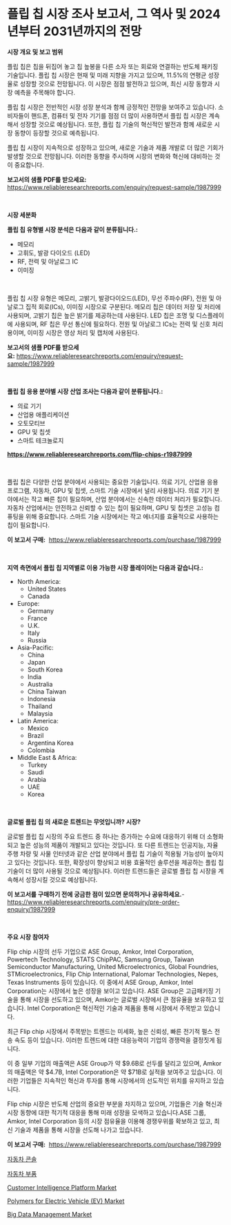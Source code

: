 <p><h1>플립 칩 시장 조사 보고서, 그 역사 및 2024년부터 2031년까지의 전망</h1></p><p><strong>시장 개요 및 보고 범위</strong></p>
<p><p>플립 칩은 칩을 뒤집어 놓고 칩 높봉을 다른 소자 또는 회로와 연결하는 반도체 패키징 기술입니다. 플립 칩 시장은 현재 및 미래 지향을 가지고 있으며, 11.5%의 연평균 성장율로 성장할 것으로 전망됩니다. 이 시장은 점점 발전하고 있으며, 최신 시장 동향과 시장 예측을 주목해야 합니다. </p><p>플립 칩 시장은 전반적인 시장 성장 분석과 함께 긍정적인 전망을 보여주고 있습니다. 소비자들이 핸드폰, 컴퓨터 및 전자 기기를 점점 더 많이 사용하면서 플립 칩 시장은 계속해서 성장할 것으로 예상됩니다. 또한, 플립 칩 기술의 혁신적인 발전과 함께 새로운 시장 동향이 등장할 것으로 예측됩니다.</p><p>플립 칩 시장이 지속적으로 성장하고 있으며, 새로운 기술과 제품 개발로 더 많은 기회가 발생할 것으로 전망됩니다. 이러한 동향을 주시하며 시장의 변화와 혁신에 대비하는 것이 중요합니다.</p></p>
<p><strong>보고서의 샘플 PDF를 받으세요:</strong> <a href="https://www.reliableresearchreports.com/enquiry/request-sample/1987999">https://www.reliableresearchreports.com/enquiry/request-sample/1987999</a></p>
<p>&nbsp;</p>
<p><strong>시장 세분화</strong></p>
<p><strong>플립 칩 유형별 시장 분석은 다음과 같이 분류됩니다.:</strong></p>
<p><ul><li>메모리</li><li>고휘도, 발광 다이오드 (LED)</li><li>RF, 전력 및 아날로그 IC</li><li>이미징</li></ul></p>
<p>&nbsp;</p>
<p><p>플립 칩 시장 유형은 메모리, 고밝기, 발광다이오드(LED), 무선 주파수(RF), 전원 및 아날로그 집적 회로(ICs), 이미징 시장으로 구분된다. 메모리 칩은 데이터 저장 및 처리에 사용되며, 고밝기 칩은 높은 밝기를 제공하는데 사용된다. LED 칩은 조명 및 디스플레이에 사용되며, RF 칩은 무선 통신에 필요하다. 전원 및 아날로그 ICs는 전력 및 신호 처리용이며, 이미징 시장은 영상 처리 및 캡처에 사용된다.</p></p>
<p><strong>보고서의 샘플 PDF를 받으세요:</strong>&nbsp;<a href="https://www.reliableresearchreports.com/enquiry/request-sample/1987999">https://www.reliableresearchreports.com/enquiry/request-sample/1987999</a></p>
<p>&nbsp;</p>
<p><strong> 플립 칩 응용 분야별 시장 산업 조사는 다음과 같이 분류됩니다.:</strong></p>
<p><ul><li>의료 기기</li><li>산업용 애플리케이션</li><li>오토모티브</li><li>GPU 및 칩셋</li><li>스마트 테크놀로지</li></ul></p>
<p><strong><a href="https://www.reliableresearchreports.com/flip-chips-r1987999">https://www.reliableresearchreports.com/flip-chips-r1987999</a></strong></p>
<p>&nbsp;</p>
<p><p>플립 칩은 다양한 산업 분야에서 사용되는 중요한 기술입니다. 의료 기기, 산업용 응용 프로그램, 자동차, GPU 및 칩셋, 스마트 기술 시장에서 널리 사용됩니다. 의료 기기 분야에서는 작고 빠른 칩이 필요하며, 산업 분야에서는 신속한 데이터 처리가 필요합니다. 자동차 산업에서는 안전하고 신뢰할 수 있는 칩이 필요하며, GPU 및 칩셋은 고성능 컴퓨팅을 위해 중요합니다. 스마트 기술 시장에서는 작고 에너지를 효율적으로 사용하는 칩이 필요합니다.</p></p>
<p><strong>이 보고서 구매:</strong>&nbsp; <a href="https://www.reliableresearchreports.com/purchase/1987999">https://www.reliableresearchreports.com/purchase/1987999</a></p>
<p>&nbsp;</p>
<p><strong>지역 측면에서 플립 칩 지역별로 이용 가능한 시장 플레이어는 다음과 같습니다.:</strong></p>
<p><ul>
    <li>
        North America:
        <ul>
            <li>United States</li>
            <li>Canada</li>
        </ul>
    </li>
    <li>
        Europe:
        <ul>
            <li>Germany</li>
            <li>France</li>
            <li>U.K.</li>
            <li>Italy</li>
            <li>Russia</li>
        </ul>
    </li>
    <li>
        Asia-Pacific:
        <ul>
            <li>China</li>
            <li>Japan</li>
            <li>South Korea</li>
            <li>India</li>
            <li>Australia</li>
            <li>China Taiwan</li>
            <li>Indonesia</li>
            <li>Thailand</li>
            <li>Malaysia</li>
        </ul>
    </li>
    <li>
        Latin America:
        <ul>
            <li>Mexico</li>
            <li>Brazil</li>
            <li>Argentina Korea</li>
            <li>Colombia</li>
        </ul>
    </li>
    <li>
        Middle East & Africa:
        <ul>
            <li>Turkey</li>
            <li>Saudi</li>
            <li>Arabia</li>
            <li>UAE</li>
            <li>Korea</li>
        </ul>
    </li>
    </ul></p>
<p>&nbsp;</p>
<p><strong>글로벌 플립 칩 의 새로운 트렌드는 무엇입니까? 시장?</strong></p>
<p><p>글로벌 플립 칩 시장의 주요 트렌드 중 하나는 증가하는 수요에 대응하기 위해 더 소형화되고 높은 성능의 제품이 개발되고 있다는 것입니다. 또 다른 트렌드는 인공지능, 자율 주행 차량 및 사물 인터넷과 같은 산업 분야에서 플립 칩 기술이 적용될 가능성이 높아지고 있다는 것입니다. 또한, 확장성이 향상되고 비용 효율적인 솔루션을 제공하는 플립 칩 기술이 더 많이 사용될 것으로 예상됩니다. 이러한 트렌드들은 글로벌 플립 칩 시장을 계속해서 성장시킬 것으로 예상됩니다.</p></p>
<p><strong>이 보고서를 구매하기 전에 궁금한 점이 있으면 문의하거나 공유하세요.</strong>- <a href="https://www.reliableresearchreports.com/enquiry/pre-order-enquiry/1987999">https://www.reliableresearchreports.com/enquiry/pre-order-enquiry/1987999</a></p>
<p>&nbsp;</p>
<p><strong>주요 시장 참여자</strong></p>
<p><p>Flip chip 시장의 선두 기업으로 ASE Group, Amkor, Intel Corporation, Powertech Technology, STATS ChipPAC, Samsung Group, Taiwan Semiconductor Manufacturing, United Microelectronics, Global Foundries, STMicroelectronics, Flip Chip International, Palomar Technologies, Nepes, Texas Instruments 등이 있습니다. 이 중에서 ASE Group, Amkor, Intel Corporation는 시장에서 높은 성장을 보이고 있습니다. ASE Group은 고급패키징 기술을 통해 시장을 선도하고 있으며, Amkor는 글로벌 시장에서 큰 점유율을 보유하고 있습니다. Intel Corporation은 혁신적인 기술과 제품을 통해 시장에서 주목받고 있습니다.</p><p>최근 Flip chip 시장에서 주목받는 트렌드는 미세화, 높은 신뢰성, 빠른 전기적 펄스 전송 속도 등이 있습니다. 이러한 트렌드에 대한 대응능력이 기업의 경쟁력을 결정짓게 됩니다.</p><p>이 중 일부 기업의 매출액은 ASE Group가 약 $9.6B로 선두를 달리고 있으며, Amkor의 매출액은 약 $4.7B, Intel Corporation은 약 $71B로 실적을 보여주고 있습니다. 이러한 기업들은 지속적인 혁신과 투자를 통해 시장에서의 선도적인 위치를 유지하고 있습니다.</p><p>Flip chip 시장은 반도체 산업의 중요한 부분을 차지하고 있으며, 기업들은 기술 혁신과 시장 동향에 대한 적기적 대응을 통해 미래 성장을 모색하고 있습니다.ASE 그룹, Amkor, Intel Corporation 등의 시장 점유율을 이용해 경쟁우위를 확보하고 있고, 최신 기술과 제품을 통해 시장을 선도해 나가고 있습니다.</p></p>
<p><strong>이 보고서 구매:</strong>&nbsp;&nbsp;<a href="https://www.reliableresearchreports.com/purchase/1987999">https://www.reliableresearchreports.com/purchase/1987999</a></p>
<p><p><a href="https://github.com/KellyLyncyh543964/Market-Research-Report-List-1/blob/main/521662848811.md">자동차 콘솔</a></p><p><a href="https://github.com/rcabello548/Market-Research-Report-List-1/blob/main/549014048812.md">자동차 부품</a></p><p><a href="https://github.com/vimar16th/Market-Research-Report-List-4/blob/main/customer-intelligence-platform-market.md">Customer Intelligence Platform Market</a></p><p><a href="https://issuu.com/reportprime-2/docs/polymers-for-electric-vehicle-ev-market-size-2030.">Polymers for Electric Vehicle (EV) Market</a></p><p><a href="https://github.com/luckyshygirl/Market-Research-Report-List-4/blob/main/big-data-management-market.md">Big Data Management Market</a></p></p>